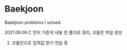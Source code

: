 # Baekjoon
Baekjoon problems I solved.

2021.09.06 C 언어 기존의 내용 한 폴더로 정리, 코틀린 파일 생성  
1. 코틀린으로 입력값 받기 연습 중  
